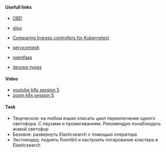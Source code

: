 
#### Usefull links

- [OBD](https://en.wikipedia.org/wiki/On-board_diagnostics)
- [gloo](https://docs.solo.io/gloo/latest)
- [Comparing Ingress controllers for Kubernetes)](http://shorturl.at/bouL0)
- [servicemesh](https://servicemesh.es/)
- [openfaas](https://www.openfaas.com/)

- [devops-types](https://github.com/den-vasyliev/devops-types/tree/master/html)

#### Video

<!-- - [asciinema k8s session 4]() -->
- [youtube k8s session 5](https://www.youtube.com/watch?v=8Ef2tIw2JmY)
- [zoom k8s session 5](https://globallogic.zoom.us/rec/share/kS1sVY1FrMovdeWM3kI1wa3o_t-pKhSFfbuJa3_Ja4PXF-zjLEg1JwmMxlxZ0jim.VjAEZJ7gSdnn-xds)


#### Task

- Творческое: на любом языке описать цикл переключения одного светофора. С паузами и промигиванием. Рекомендую понаблюдать живой светофор
- Базовое: развернуть Elasticsearch с помощью оператора
- Экстнендед: поднять fluentbit и настроить логирование кластера в Elasticsearch